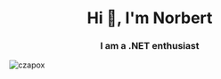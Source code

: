 <h1 align="center">Hi 👋, I'm Norbert</h1>
<h3 align="center">I am a .NET enthusiast</h3>

<p><img align="center" src="https://github-readme-stats.vercel.app/api/top-langs?username=czapox&show_icons=true&locale=en&layout=compact" alt="czapox" /></p>
